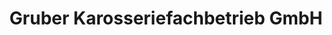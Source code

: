 ---
title: "Gruber Karosseriefachbetrieb GmbH"
url: /wien/gruber-karosseriefachbetrieb-gmbh/
shop: Autowerkstatt
---